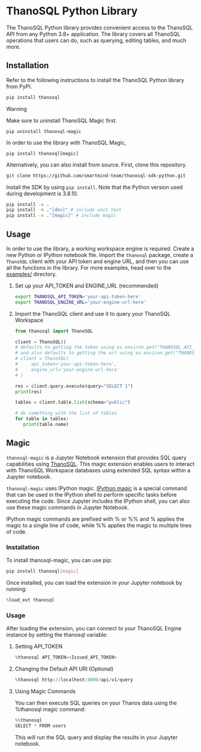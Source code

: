 # ThanoSQL Python Library

The ThanoSQL Python library provides convenient access to the ThanoSQL API from any Python 3.8+ application. The library covers all ThanoSQL operations that users can do, such as querying, editing tables, and much more.

## Installation

Refer to the following instructions to install the ThanoSQL Python library from PyPI.

```bash
pip install thanosql
```

> [!WARNING]
> Make sure to uninstall ThanoSQL Magic first.
>
> `pip uninstall thanosql-magic`
>
> In order to use the library with ThanoSQL Magic,
>
> `pip install thanosql[magic]`

Alternatively, you can also install from source. First, clone this repository.

```bash
git clone https://github.com/smartmind-team/thanosql-sdk-python.git
```

Install the SDK by using `pip install`. Note that the Python version used during development is 3.8.10.

```bash
pip install -e .
pip install -e ."[dev]" # include unit test
pip install -e ."[magic]" # include magic
```

## Usage

In order to use the library, a working workspace engine is required. Create a new Python or IPython notebook file. Import the `thanosql` package, create a `ThanoSQL` client with your API token and engine URL, and then you can use all the functions in the library. For more examples, head over to the [examples/](./examples/) directory.

1. Set up your API_TOKEN and ENGINE_URL (recommended)

   ```bash
   export THANOSQL_API_TOKEN='your-api-token-here'
   export THANOSQL_ENGINE_URL='your-engine-url-here'
   ```

2. Import the ThanoSQL client and use it to query your ThanoSQL Workspace

   ```python
   from thanosql import ThanoSQL

   client = ThanoSQL()
   # defaults to getting the token using os.environ.get("THANOSQL_API_TOKEN"),
   # and also defaults to getting the url using os.environ.get("THANOSQL_ENGINE_URL"),
   # client = ThanoSQL(
   #     api_token='your-api-token-here',
   #     engine_url='your-engine-url-here'
   # )

   res = client.query.execute(query="SELECT 1")
   print(res)

   tables = client.table.list(schema="public")

   # do something with the list of tables
   for table in tables:
      print(table.name)
   ```
## Magic

`thanosql-magic` is a Jupyter Notebook extension that provides SQL query capabilities using [ThanoSQL](https://www.thanosql.ai). This magic extension enables users to interact with ThanoSQL Workspace databases using extended SQL syntax within a Jupyter notebook.

`thanosql-magic` uses IPython magic. [IPython magic](https://ipython.readthedocs.io/en/stable/interactive/magics.html) is a special command that can be used in the IPython shell to perform specific tasks before executing the code. Since Jupyter includes the IPython shell, you can also use these magic commands in Jupyter Notebook.

IPython magic commands are prefixed with % or %% and % applies the magic to a single line of code, while %% applies the magic to multiple lines of code.

### Installation

To install thanosql-magic, you can use pip:

```bash
pip install thanosql[magic]
```

Once installed, you can load the extension in your Jupyter notebook by running:

```python
%load_ext thanosql
```

### Usage

After loading the extension, you can connect to your ThanoSQL Engine instance by setting the thanosql variable:

1. Setting API_TOKEN

   ```python
   %thanosql API_TOKEN=<Issued_API_TOKEN>
   ```

2. Changing the Default API URI (Optional)

   ```python
   %thanosql http://localhost:8000/api/v1/query
   ```

3. Using Magic Commands

   You can then execute SQL queries on your Thanos data using the %thanosql magic command:

   ```python
   %%thanosql
   SELECT * FROM users
   ```

   This will run the SQL query and display the results in your Jupyter notebook.
